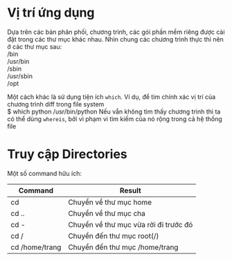 # Vị trí ứng dụng
Dựa trên các bản phân phối, chương trình, các gói phần mềm riêng được cài đặt trong các thư mục khác nhau. Nhìn chung các chương trình thực thi nên ở các thư mục sau:</br>
/bin</br>
/usr/bin</br>
/sbin</br>
/usr/sbin</br>
/opt</br>

Một cách khác là sử dụng tiện ích `which`. Ví dụ, để tìm chính xác vị trí của chương trình diff trong file system</br>
$ which python
/usr/bin/python
Nếu vẫn không tìm thấy chương trình thì ta có thể dùng `whereis`, bởi vì phạm vi tìm kiếm của nó rộng trong cả hệ thống file

# Truy cập Directories
Một số command hữu ích:

| Command | Result |
|---------|--------|
| cd | Chuyển về thư mục home |
| cd .. |	Chuyển về thư mục cha |
| cd -	| Chuyển về thư mục vừa rời đi trước đó |
| cd /	| Chuyển đến thư mục root(/) |
| cd /home/trang | Chuyển đến thư mục /home/trang |
